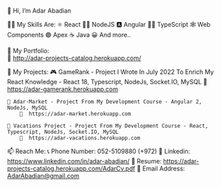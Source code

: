 👋 Hi, I’m Adar Abadian

🤹‍♀️ My Skills Are:
      ⚛  React
      👩‍💻 NodeJS
      🅰 Angular
      👨‍💻 TypeScript
      🕸  Web Components
      🟣 Apex
      ☕ Java
      😀 And more..
      
🤵 My Portfolio:  
    🔗  http://adar-projects-catalog.herokuapp.com/

📇 My Projects: 
    🎮 GameRank - Project I Wrote In July 2022 To Enrich My React Knowledge - React 18, Typescript, NodeJs, Socket.IO, MySQL
        🔗  https://adar-gamerank.herokuapp.com
    
    🛒 Adar-Market - Project From My Development Course - Angular 2, NodeJs, MySQL
        🔗  https://adar-market.herokuapp.com
        
    🌴 Vacations Project - Project From My Development Course - React, Typescript, NodeJs, Socket.IO, MySQL
        🔗  https://adar-vacations.herokuapp.com


📫 Reach Me:
    📞 Phone Number: 052-5109880  (+972)
    🔗 Linkedin: https://www.linkedin.com/in/adar-abadian/
    📃 Resume: https://adar-projects-catalog.herokuapp.com/AdarCv.pdf
    📧 Email Address: AdarAbadian@gmail.com
